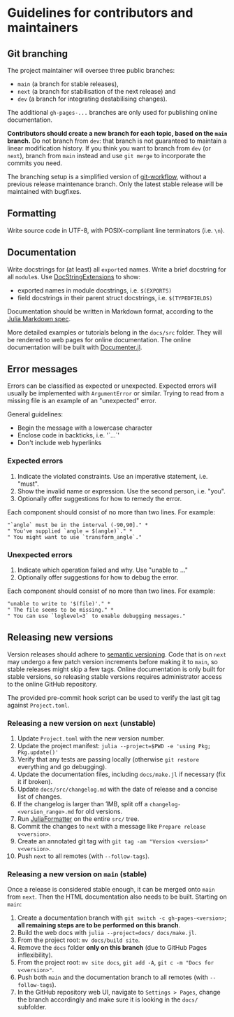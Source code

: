 # Guidelines for contributors and maintainers


## Git branching

The project maintainer will oversee three public branches:
- `main` (a branch for stable releases),
- `next` (a branch for stabilisation of the next release) and
- `dev` (a branch for integrating destabilising changes).

The additional `gh-pages-...` branches are only used for publishing online documentation.

**Contributors should create a new branch for each topic, based on the `main` branch.**
Do not branch from `dev`: that branch is not guaranteed to maintain a linear modification history.
If you think you want to branch from `dev` (or `next`),
branch from `main` instead and use `git merge` to incorporate the commits you need.

The branching setup is a simplified version of [git-workflow](https://hackernoon.com/how-the-creators-of-git-do-branches-e6fcc57270fb),
without a previous release maintenance branch.
Only the latest stable release will be maintained with bugfixes.


## Formatting

Write source code in UTF-8, with POSIX-compliant line terminators (i.e. `\n`).


## Documentation

Write docstrings for (at least) all `export`ed names.
Write a brief docstring for all `module`s.
Use [DocStringExtensions](https://github.com/JuliaDocs/DocStringExtensions.jl)
to show:

-   exported names in module docstrings, i.e. `$(EXPORTS)`
-   field docstrings in their parent struct docstrings, i.e. `$(TYPEDFIELDS)`

Documentation should be written in Markdown format, according to the [Julia Markdown spec](https://docs.julialang.org/en/v1/stdlib/Markdown/).

More detailed examples or tutorials belong in the `docs/src` folder.
They will be rendered to web pages for online documentation.
The online documentation will be built with [Documenter.jl](https://juliadocs.github.io/Documenter.jl/stable/).


## Error messages

Errors can be classified as expected or unexpected.
Expected errors will usually be implemented with `ArgumentError` or similar.
Trying to read from a missing file is an example of an "unexpected" error.

General guidelines:

-   Begin the message with a lowercase character
-   Enclose code in backticks, i.e. '\`...\`'
-   Don't include web hyperlinks

### Expected errors

1.  Indicate the violated constraints. Use an imperative statement, i.e. "must".
2.  Show the invalid name or expression. Use the second person, i.e. "you".
3.  Optionally offer suggestions for how to remedy the error.

Each component should consist of no more than two lines. For example:

    "`angle` must be in the interval (-90,90]." *
    " You've supplied `angle = $(angle)`." *
    " You might want to use `transform_angle`."

### Unexpected errors

1.  Indicate which operation failed and why. Use "unable to ..."
2.  Optionally offer suggestions for how to debug the error.

Each component should consist of no more than two lines. For example:

    "unable to write to '$(file)'." *
    " The file seems to be missing." *
    " You can use `loglevel=3` to enable debugging messages."


## Releasing new versions

Version releases should adhere to [semantic versioning](https://semver.org/).
Code that is on `next` may undergo a few patch version increments before making it to `main`,
so stable releases might skip a few tags.
Online documentation is only built for stable versions,
so releasing stable versions requires administrator access to the online GitHub repository.

The provided pre-commit hook script can be used to verify the last git tag
against `Project.toml`.

### Releasing a new version on `next` (unstable)

1. Update `Project.toml` with the new version number.
2. Update the project manifest: `julia --project=$PWD -e 'using Pkg; Pkg.update()'`
3. Verify that any tests are passing locally (otherwise `git restore` everything and go debugging).
4. Update the documentation files, including `docs/make.jl` if necessary (fix it if broken).
5. Update `docs/src/changelog.md` with the date of release and a concise list of changes.
6. If the changelog is larger than 1MB, split off a `changelog-<version_range>.md` for old versions.
7. Run [JuliaFormatter](https://github.com/domluna/JuliaFormatter.jl) on the entire `src/` tree.
8. Commit the changes to `next` with a message like `Prepare release v<version>`.
9. Create an annotated git tag with `git tag -am "Version <version>" v<version>`.
10. Push `next` to all remotes (with `--follow-tags`).

### Releasing a new version on `main` (stable)

Once a release is considered stable enough, it can be merged onto `main` from `next`.
Then the HTML documentation also needs to be built.
Starting on `main`:

1. Create a documentation branch with `git switch -c gh-pages-<version>`; **all remaining steps are to be performed on this branch**.
2. Build the web docs with `julia --project=docs/ docs/make.jl`.
3. From the project root: `mv docs/build site`.
4. Remove the `docs` folder **only on this branch** (due to GitHub Pages inflexibility).
5. From the project root: `mv site docs`, `git add -A`, `git c -m "Docs for v<version>"`.
6. Push both `main` and the documentation branch to all remotes (with `--follow-tags`).
7. In the GitHub repository web UI, navigate to `Settings > Pages`, change the branch accordingly and make sure it is looking in the `docs/` subfolder.
